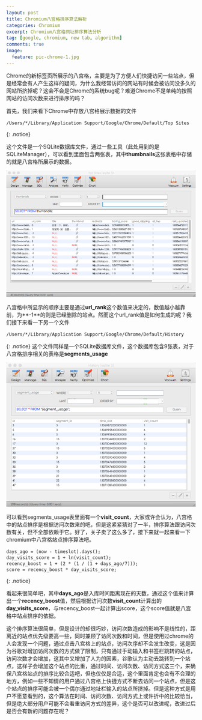 ```yaml
---
layout: post
title: Chromium八宫格排序算法解析
categories: Chromium
excerpt: Chromium八宫格网址排序算法分析
tag: [google, chromium, new tab, algorithm]
comments: true
image:
  feature: pic-chrome-1.jpg
---
```



Chrome的新标签页所展示的八宫格，主要是为了方便人们快捷访问一些站点，但是经常会有人产生这样的疑问，为什么我经常访问的网站有时候会被访问没多久的网站所挤掉呢？这会不会是Chrome的系统bug呢？难道Chrome不是单纯的按照网站的访问次数来进行排序的吗？

首先，我们来看下Chrome中存放八宫格展示数据的文件

	/Users/*/Library/Application Support/Google/Chrome/Default/Top Sites
{: .notice}

这个文件是一个SQLite数据库文件，通过一些工具（此处用到的是SQLiteManager），可以看到里面包含两张表，其中**thumbnails**这张表格中存储的就是八宫格所展示的数据。

![](/images/new-tab-sort-1.png)

八宫格中所显示的顺序主要是通过**url_rank**这个数值来决定的，数值越小越靠前，为**-1**的则是已经删除的站点。然而这个url_rank值是如何生成的呢？我们接下来看一下另一个文件
	
	/Users/*/Library/Application Support/Google/Chrome/Default/History
{: .notice}
这个文件同样是一个SQLite数据库文件，这个数据库包含9张表，对于八宫格排序相关的表格是**segments_usage**

![](/images/new-tab-sort-2.png)

可以看到segments_usage表里面有一个**visit_count**，大家或许会认为，八宫格中的站点排序是根据访问次数来的吧，但是这紧紧猜对了一半，排序算法跟访问次数有关，但不全部依赖于它。好了，关子卖了这么多了，接下来就一起来看一下chromium中八宫格站点排序算法吧。

	days_ago = (now - timeslot).days();
	day_visits_score = 1 + ln(visit_count);
	recency_boost = 1 + (2 * (1 / (1 + days_ago/7)));
	score = recency_boost * day_visits_score;
{: .notice}

看起来很简单吧，其中**days_ago**是入库时间距离现在的天数，通过这个值来计算出一个**recency_boost**值，然后根据访问次数**visit_count**计算出的**day_visits_score**，与recency_boost一起计算出score，这个score值就是八宫格中站点排序的依据。

这个排序算法很简单，但是设计的却很巧妙，访问次数造成的影响不是线性的，距离近的站点优先级要高一些，同时兼顾了访问次数和时间，但是使用过chrome的人会发现一个问题，通过点击八宫格上的站点，访问次序却不会发生改变，这是因为谷歌对增加访问次数的方式做了限制，只有通过手动输入和书签栏跳转的站点，访问次数才会增加，这其中又增加了人为的因素，谷歌认为主动去跳转到一个站点，这样子会增加这个站点的比重，通过时间、访问次数、访问方式这三个，来确保八宫格站点的排序比较合适吧，但也仅仅是合适，这个里面肯定也会有不合理的地方，例如一些不知情的用户通过八宫格上快捷方式不断去访问一个站点，但是这个站点的排序可能会被一个偶尔通过地址栏输入的站点所挤掉。但是这种方式是用户不愿意看到的，这个算法在时间、访问次数、访问方式上或许折中的比较恰当，但是绝大部分用户可能不会看重访问方式的差异，这个是否可以改进呢，改进过后是否会有新的问题存在呢？